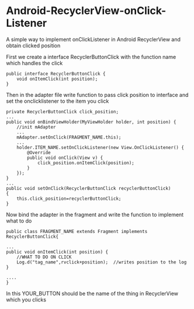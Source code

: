 # Android-RecyclerView-onClick-Listener
A simple way to implement onClickListener in Android RecyclerView and obtain clicked position

First we create a interface RecyclerButtonClick with the function name which handles the click

    public interface RecyclerButtonClick {
        void onItemClick(int position);
    }

Then in the adapter file write function to pass click position to interface and set the onclicklistener to the item you click

    private RecyclerButtonClick click_position;
    ...
    public void onBindViewHolder(MyViewHolder holder, int position) {
        //init mAdapter
        ...
        mAdapter.setOnClick(FRAGMENT_NAME.this);
        ...
        holder.ITEM_NAME.setOnClickListener(new View.OnClickListener() {
            @Override
            public void onClick(View v) {
                click_position.onItemClick(position);
            }
        }); 
    }
    ...
    public void setOnClick(RecyclerButtonClick recyclerButtonClick)
    {
        this.click_position=recyclerButtonClick;
    }


Now bind the adapter in the fragment and write the function to implement what to do

    public class FRAGMENT_NAME extends Fragment implements RecyclerButtonClick{
  
    ...
    public void onItemClick(int position) {
        //WHAT TO DO ON CLICK
        Log.d("tag_name",rvclick+position);  //writes position to the log
    }
    
    ....
    }
    
In this YOUR_BUTTON should be the name of the thing in RecyclerView which you clicks
